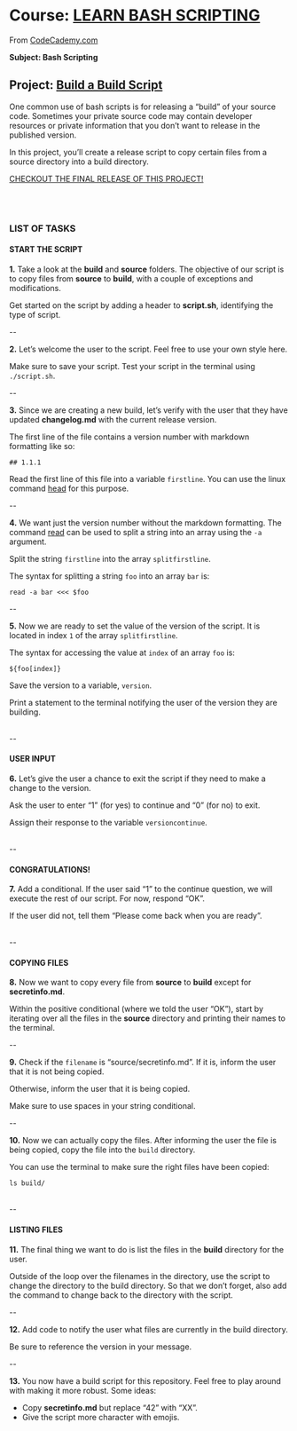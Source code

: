 <html>
 <body>
  <div md-src-pos="0..4420">
   <h1 md-src-pos="0..80">Course: <a href="https://www.codecademy.com/learn/bash-scripting" md-src-pos="9..80">LEARN BASH SCRIPTING</a></h1>
   <p md-src-pos="81..152"><span md-src-pos="81..85">From</span> <a href="https://www.codecademy.com/profiles/fernandotona" md-src-pos="86..152">CodeCademy.com</a></p>
   <p md-src-pos="154..181"><strong md-src-pos="154..181">Subject: Bash Scripting</strong></p>
   <h2 md-src-pos="183..293">Project: <a href="https://www.codecademy.com/courses/bash-scripting/projects/bash-scripting-p" md-src-pos="194..293">Build a Build Script</a></h2>
   <p md-src-pos="295..520"><span md-src-pos="295..344">One common use of bash scripts is for releasing a</span> <span md-src-pos="345..352">“build”</span> <span md-src-pos="353..373">of your source code.</span> <span md-src-pos="374..520">Sometimes your private source code may contain developer resources or private information that you don’t want to release in the published version.</span></p>
   <p md-src-pos="522..639"><span md-src-pos="522..538">In this project,</span> <span md-src-pos="539..639">you’ll create a release script to copy certain files from a source directory into a build directory.</span></p>
   <p md-src-pos="641..798"><a href="https://github.com/fernandotonacoder/CodeCademyProjects/releases/tag/Learn_Bash_Scripting_Build_a_Build_Script" md-src-pos="641..798">CHECKOUT THE FINAL RELEASE OF THIS PROJECT!</a></p>
   <p md-src-pos="800..809"><br><br></p>
   <h3 md-src-pos="810..830"><strong md-src-pos="813..830">LIST OF TASKS</strong></h3>
   <h4 md-src-pos="832..856"><strong md-src-pos="836..856">START THE SCRIPT</strong></h4>
   <p md-src-pos="858..1039"><strong md-src-pos="858..864">1.</strong> <span md-src-pos="865..883">Take a look at the</span> <strong md-src-pos="884..893">build</strong> <span md-src-pos="894..897">and</span> <strong md-src-pos="898..908">source</strong> <span md-src-pos="909..917">folders.</span> <span md-src-pos="918..967">The objective of our script is to copy files from</span> <strong md-src-pos="968..978">source</strong> <span md-src-pos="979..981">to</span> <strong md-src-pos="982..991">build</strong><span md-src-pos="991..992">,</span> <span md-src-pos="993..1039">with a couple of exceptions and modifications.</span></p>
   <p md-src-pos="1041..1135"><span md-src-pos="1041..1088">Get started on the script by adding a header to</span> <strong md-src-pos="1089..1102">script.sh</strong><span md-src-pos="1102..1103">,</span> <span md-src-pos="1104..1135">identifying the type of script.</span></p>
   <p md-src-pos="1137..1139"><span md-src-pos="1137..1139">--</span></p>
   <p md-src-pos="1141..1223"><strong md-src-pos="1141..1147">2.</strong> <span md-src-pos="1148..1185">Let’s welcome the user to the script.</span> <span md-src-pos="1186..1223">Feel free to use your own style here.</span></p>
   <p md-src-pos="1225..1309"><span md-src-pos="1225..1255">Make sure to save your script.</span> <span md-src-pos="1256..1294">Test your script in the terminal using</span> <code md-src-pos="1295..1308">./script.sh</code><span md-src-pos="1308..1309">.</span></p>
   <p md-src-pos="1311..1313"><span md-src-pos="1311..1313">--</span></p>
   <p md-src-pos="1315..1457"><strong md-src-pos="1315..1321">3.</strong> <span md-src-pos="1322..1356">Since we are creating a new build,</span> <span md-src-pos="1357..1406">let’s verify with the user that they have updated</span> <strong md-src-pos="1407..1423">changelog.md</strong> <span md-src-pos="1424..1457">with the current release version.</span></p>
   <p md-src-pos="1459..1545"><span md-src-pos="1459..1544">The first line of the file contains a version number with markdown formatting like so</span>:</p>
   <p md-src-pos="1547..1557"><code md-src-pos="1547..1557">## 1.1.1</code></p>
   <p md-src-pos="1559..1707"><span md-src-pos="1559..1607">Read the first line of this file into a variable</span> <code md-src-pos="1608..1619">firstline</code><span md-src-pos="1619..1620">.</span> <span md-src-pos="1621..1650">You can use the linux command</span> <a href="http://www.linfo.org/head.html" md-src-pos="1651..1689">head</a> <span md-src-pos="1690..1707">for this purpose.</span></p>
   <p md-src-pos="1709..1711"><span md-src-pos="1709..1711">--</span></p>
   <p md-src-pos="1713..1922"><strong md-src-pos="1713..1719">4.</strong> <span md-src-pos="1720..1784">We want just the version number without the markdown formatting.</span> <span md-src-pos="1785..1796">The command</span> <a href="http://linuxcommand.org/lc3_man_pages/readh.html" md-src-pos="1797..1853">read</a> <span md-src-pos="1854..1907">can be used to split a string into an array using the</span> <code md-src-pos="1908..1912">-a</code> <span md-src-pos="1913..1922">argument.</span></p>
   <p md-src-pos="1924..1985"><span md-src-pos="1924..1940">Split the string</span> <code md-src-pos="1941..1952">firstline</code> <span md-src-pos="1953..1967">into the array</span> <code md-src-pos="1968..1984">splitfirstline</code><span md-src-pos="1984..1985">.</span></p>
   <p md-src-pos="1987..2050"><span md-src-pos="1987..2020">The syntax for splitting a string</span> <code md-src-pos="2021..2026">foo</code> <span md-src-pos="2027..2040">into an array</span> <code md-src-pos="2041..2046">bar</code> <span md-src-pos="2047..2049">is</span>:</p>
   <p md-src-pos="2052..2074"><code md-src-pos="2052..2074">read -a bar &lt;&lt;&lt; $foo</code></p>
   <p md-src-pos="2076..2078"><span md-src-pos="2076..2078">--</span></p>
   <p md-src-pos="2080..2208"><strong md-src-pos="2080..2086">5.</strong> <span md-src-pos="2087..2150">Now we are ready to set the value of the version of the script.</span> <span md-src-pos="2151..2173">It is located in index</span> <code md-src-pos="2174..2177">1</code> <span md-src-pos="2178..2190">of the array</span> <code md-src-pos="2191..2207">splitfirstline</code><span md-src-pos="2207..2208">.</span></p>
   <p md-src-pos="2210..2277"><span md-src-pos="2210..2247">The syntax for accessing the value at</span> <code md-src-pos="2248..2255">index</code> <span md-src-pos="2256..2267">of an array</span> <code md-src-pos="2268..2273">foo</code> <span md-src-pos="2274..2276">is</span>:</p>
   <p md-src-pos="2279..2294"><code md-src-pos="2279..2294">${foo[index]}</code></p>
   <p md-src-pos="2296..2338"><span md-src-pos="2296..2327">Save the version to a variable,</span> <code md-src-pos="2328..2337">version</code><span md-src-pos="2337..2338">.</span></p>
   <p md-src-pos="2340..2436"><span md-src-pos="2340..2426">Print a statement to the terminal notifying the user of the version they are building.</span> <br><br></p>
   <p md-src-pos="2438..2440"><span md-src-pos="2438..2440">--</span></p>
   <h4 md-src-pos="2442..2460"><strong md-src-pos="2446..2460">USER INPUT</strong></h4>
   <p md-src-pos="2462..2562"><strong md-src-pos="2462..2468">6.</strong> <span md-src-pos="2469..2562">Let’s give the user a chance to exit the script if they need to make a change to the version.</span></p>
   <p md-src-pos="2564..2637"><span md-src-pos="2564..2585">Ask the user to enter</span> <span md-src-pos="2586..2589">“1”</span> (<span md-src-pos="2591..2598">for yes</span>) <span md-src-pos="2600..2615">to continue and</span> <span md-src-pos="2616..2619">“0”</span> (<span md-src-pos="2621..2627">for no</span>) <span md-src-pos="2629..2637">to exit.</span></p>
   <p md-src-pos="2639..2705"><span md-src-pos="2639..2676">Assign their response to the variable</span> <code md-src-pos="2677..2694">versioncontinue</code><span md-src-pos="2694..2695">.</span> <br><br></p>
   <p md-src-pos="2707..2709"><span md-src-pos="2707..2709">--</span></p>
   <h4 md-src-pos="2711..2735"><strong md-src-pos="2715..2735">CONGRATULATIONS!</strong></h4>
   <p md-src-pos="2737..2872"><strong md-src-pos="2737..2743">7.</strong> <span md-src-pos="2744..2762">Add a conditional.</span> <span md-src-pos="2763..2779">If the user said</span> <span md-src-pos="2780..2783">“1”</span> <span md-src-pos="2784..2809">to the continue question,</span> <span md-src-pos="2810..2849">we will execute the rest of our script.</span> <span md-src-pos="2850..2858">For now,</span> <span md-src-pos="2859..2866">respond</span> <span md-src-pos="2867..2872">“OK”.</span></p>
   <p md-src-pos="2874..2953"><span md-src-pos="2874..2894">If the user did not,</span> <span md-src-pos="2895..2904">tell them</span> <span md-src-pos="2905..2943">“Please come back when you are ready”.</span> <br><br></p>
   <p md-src-pos="2955..2957"><span md-src-pos="2955..2957">--</span></p>
   <h4 md-src-pos="2959..2980"><strong md-src-pos="2963..2980">COPYING FILES</strong></h4>
   <p md-src-pos="2982..3078"><strong md-src-pos="2982..2988">8.</strong> <span md-src-pos="2989..3024">Now we want to copy every file from</span> <strong md-src-pos="3025..3035">source</strong> <span md-src-pos="3036..3038">to</span> <strong md-src-pos="3039..3048">build</strong> <span md-src-pos="3049..3059">except for</span> <strong md-src-pos="3060..3077">secretinfo.md</strong><span md-src-pos="3077..3078">.</span></p>
   <p md-src-pos="3080..3250"><span md-src-pos="3080..3111">Within the positive conditional</span> (<span md-src-pos="3113..3135">where we told the user</span> <span md-src-pos="3136..3140">“OK”</span>)<span md-src-pos="3141..3142">,</span> <span md-src-pos="3143..3187">start by iterating over all the files in the</span> <strong md-src-pos="3188..3198">source</strong> <span md-src-pos="3199..3250">directory and printing their names to the terminal.</span></p>
   <p md-src-pos="3252..3254"><span md-src-pos="3252..3254">--</span></p>
   <p md-src-pos="3256..3368"><strong md-src-pos="3256..3262">9.</strong> <span md-src-pos="3263..3275">Check if the</span> <code md-src-pos="3276..3286">filename</code> <span md-src-pos="3287..3289">is</span> <span md-src-pos="3290..3313">“source/secretinfo.md”.</span> <span md-src-pos="3314..3323">If it is,</span> <span md-src-pos="3324..3368">inform the user that it is not being copied.</span></p>
   <p md-src-pos="3370..3421"><span md-src-pos="3370..3380">Otherwise,</span> <span md-src-pos="3381..3421">inform the user that it is being copied.</span></p>
   <p md-src-pos="3423..3474"><span md-src-pos="3423..3474">Make sure to use spaces in your string conditional.</span></p>
   <p md-src-pos="3476..3478"><span md-src-pos="3476..3478">--</span></p>
   <p md-src-pos="3480..3616"><strong md-src-pos="3480..3487">10.</strong> <span md-src-pos="3488..3523">Now we can actually copy the files.</span> <span md-src-pos="3524..3574">After informing the user the file is being copied,</span> <span md-src-pos="3575..3597">copy the file into the</span> <code md-src-pos="3598..3605">build</code> <span md-src-pos="3606..3616">directory.</span></p>
   <p md-src-pos="3618..3689"><span md-src-pos="3618..3688">You can use the terminal to make sure the right files have been copied</span>:</p>
   <p md-src-pos="3691..3712"><code md-src-pos="3691..3702">ls build/</code> <br><br></p>
   <p md-src-pos="3714..3716"><span md-src-pos="3714..3716">--</span></p>
   <h4 md-src-pos="3718..3739"><strong md-src-pos="3722..3739">LISTING FILES</strong></h4>
   <p md-src-pos="3740..3836"><strong md-src-pos="3740..3747">11.</strong> <span md-src-pos="3748..3802">The final thing we want to do is list the files in the</span> <strong md-src-pos="3803..3812">build</strong> <span md-src-pos="3813..3836">directory for the user.</span></p>
   <p md-src-pos="3838..4052"><span md-src-pos="3838..3894">Outside of the loop over the filenames in the directory,</span> <span md-src-pos="3895..3957">use the script to change the directory to the build directory.</span> <span md-src-pos="3958..3982">So that we don’t forget,</span> <span md-src-pos="3983..4052">also add the command to change back to the directory with the script.</span></p>
   <p md-src-pos="4054..4056"><span md-src-pos="4054..4056">--</span></p>
   <p md-src-pos="4058..4142"><strong md-src-pos="4058..4065">12.</strong> <span md-src-pos="4066..4142">Add code to notify the user what files are currently in the build directory.</span></p>
   <p md-src-pos="4144..4193"><span md-src-pos="4144..4193">Be sure to reference the version in your message.</span></p>
   <p md-src-pos="4195..4197"><span md-src-pos="4195..4197">--</span></p>
   <p md-src-pos="4199..4320"><strong md-src-pos="4199..4206">13.</strong> <span md-src-pos="4207..4255">You now have a build script for this repository.</span> <span md-src-pos="4256..4308">Feel free to play around with making it more robust.</span> <span md-src-pos="4309..4319">Some ideas</span>:</p>
   <ul md-src-pos="4322..4420">
    <li md-src-pos="4322..4374">Copy <strong md-src-pos="4329..4346">secretinfo.md</strong> but replace “42” with “XX”.</li>
    <li md-src-pos="4375..4420">Give the script more character with emojis.</li>
   </ul>
  </div>
 </body>
</html>